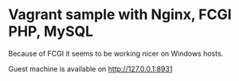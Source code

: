 # Vagrant sample with Nginx, FCGI PHP, MySQL

Because of FCGI it seems to be working nicer on Windows hosts.

Guest machine is available on http://127.0.0.1:8931